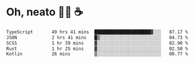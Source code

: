 # Oh, neato 🧑‍💻 ☕

<!--START_SECTION:waka-->

```txt
TypeScript       49 hrs 41 mins  █████████████████████▓░░░   87.17 %
JSON             2 hrs 41 mins   █▒░░░░░░░░░░░░░░░░░░░░░░░   04.73 %
SCSS             1 hr 39 mins    ▓░░░░░░░░░░░░░░░░░░░░░░░░   02.90 %
Rust             1 hr 25 mins    ▓░░░░░░░░░░░░░░░░░░░░░░░░   02.50 %
Kotlin           26 mins         ▒░░░░░░░░░░░░░░░░░░░░░░░░   00.77 %
```

<!--END_SECTION:waka-->
